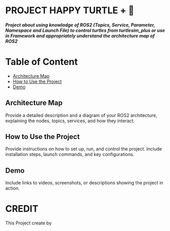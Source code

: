 # **PROJECT HAPPY TURTLE + :turtle:** 
##### Project about using knowladge of ROS2 (Topics, Service, Parameter, Namespace and Launch File) to control turtles from turtlesim_plus or use in Framework and appropriately understand the architecture map of ROS2
# **Table of Content**
- [Architecture Map](#architecture-map)
- [How to Use the Project](#how-to-use-the-project)
- [Demo](#demo)

## Architecture Map
Provide a detailed description and a diagram of your ROS2 architecture, explaining the nodes, topics, services, and how they interact.

## How to Use the Project
Provide instructions on how to set up, run, and control the project. Include installation steps, launch commands, and key configurations.

## Demo
Include links to videos, screenshots, or descriptions showing the project in action.
# CREDIT 
This Project create by 
